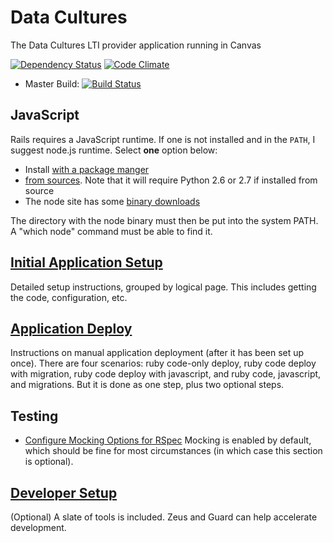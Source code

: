 # Data Cultures

The Data Cultures LTI provider application running in Canvas

[![Dependency Status](https://gemnasium.com/ets-berkeley-edu/datacultures.svg)](https://gemnasium.com/ets-berkeley-edu/datacultures) [![Code Climate](https://codeclimate.com/github/ets-berkeley-edu/datacultures/badges/gpa.svg)](https://codeclimate.com/github/ets-berkeley-edu/datacultures)
* Master Build: [![Build Status](https://api.travis-ci.org/ets-berkeley-edu/datacultures.svg?branch=master)](https://travis-ci.org/ets-berkeley-edu/datacultures)

## JavaScript

Rails requires a JavaScript runtime. If one is not installed and in the `PATH`, I suggest node.js runtime. Select **one** option below:
  * Install [with a package manger](https://github.com/joyent/node/wiki/installing-node.js-via-package-manager)
  * [from sources](https://github.com/joyent/node/wiki/Installation). Note that it will require Python 2.6 or 2.7 if installed from source
  * The node site has some [binary downloads](http://nodejs.org/download/)

The directory with the node binary must then be put into the system PATH. A "which node" command must be able to find it.

## [Initial Application Setup](docs/application_setup.md)

Detailed setup instructions, grouped by logical page. This includes getting the code, configuration, etc.

## [Application Deploy](docs/application_deploy.md)

Instructions on manual application deployment (after it has been set up once). There are four scenarios: ruby code-only deploy, ruby code deploy with migration, ruby code deploy with javascript, and ruby code, javascript, and migrations. But it is done as one step, plus two optional steps.

## Testing

* [Configure Mocking Options for RSpec](docs/mock_options_configure.md) Mocking is enabled by default, which should be fine for most circumstances (in which case this section is optional).

## [Developer Setup](docs/developer_setup_optional.md)

(Optional) A slate of tools is included. Zeus and Guard can help accelerate development.

